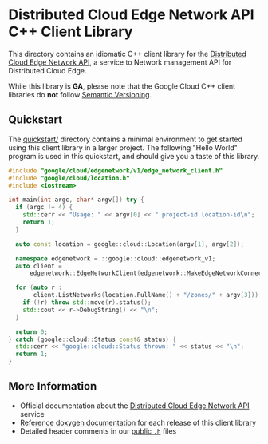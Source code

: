 # Distributed Cloud Edge Network API C++ Client Library

This directory contains an idiomatic C++ client library for the
[Distributed Cloud Edge Network API][cloud-service-docs], a service to Network
management API for Distributed Cloud Edge.

While this library is **GA**, please note that the Google Cloud C++ client
libraries do **not** follow [Semantic Versioning](https://semver.org/).

## Quickstart

The [quickstart/](quickstart/README.md) directory contains a minimal environment
to get started using this client library in a larger project. The following
"Hello World" program is used in this quickstart, and should give you a taste of
this library.

<!-- inject-quickstart-start -->

```cc
#include "google/cloud/edgenetwork/v1/edge_network_client.h"
#include "google/cloud/location.h"
#include <iostream>

int main(int argc, char* argv[]) try {
  if (argc != 4) {
    std::cerr << "Usage: " << argv[0] << " project-id location-id\n";
    return 1;
  }

  auto const location = google::cloud::Location(argv[1], argv[2]);

  namespace edgenetwork = ::google::cloud::edgenetwork_v1;
  auto client =
      edgenetwork::EdgeNetworkClient(edgenetwork::MakeEdgeNetworkConnection());

  for (auto r :
       client.ListNetworks(location.FullName() + "/zones/" + argv[3])) {
    if (!r) throw std::move(r).status();
    std::cout << r->DebugString() << "\n";
  }

  return 0;
} catch (google::cloud::Status const& status) {
  std::cerr << "google::cloud::Status thrown: " << status << "\n";
  return 1;
}
```

<!-- inject-quickstart-end -->

## More Information

- Official documentation about the
  [Distributed Cloud Edge Network API][cloud-service-docs] service
- [Reference doxygen documentation][doxygen-link] for each release of this
  client library
- Detailed header comments in our [public `.h`][source-link] files

[cloud-service-docs]: https://cloud.google.com/distributed-cloud/edge/latest/docs/overview
[doxygen-link]: https://cloud.google.com/cpp/docs/reference/edgenetwork/latest/
[source-link]: https://github.com/googleapis/google-cloud-cpp/tree/main/google/cloud/edgenetwork
